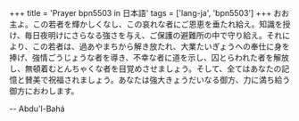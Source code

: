 +++
title = 'Prayer bpn5503 in 日本語'
tags = ['lang-ja', 'bpn5503']
+++
おお主よ。この若者を輝かしくなし、この哀れな者にご恩恵を垂たれ給え。知識を授け、毎日夜明けにさらなる強さを与え、ご保護の避難所の中で守り給え。それにより、この若者は、過あやまちから解き放たれ、大業たいぎょうへの奉仕に身を捧げ、強情ごうじょうな者を導き、不幸な者に道を示し、囚とらわれた者を解放し、無頓着むとんちゃくな者を目覚めさせましょう。そして、全てはあなたの記憶と賛美で祝福されましょう。あなたは強大きょうだいなる御方、力に満ち給う御方におわします。

-- Abdu'l-Bahá
